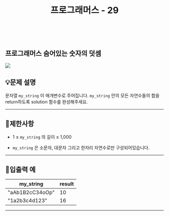 ﻿---
layout: post
title: "프로그래머스 - 29"
category: studylog
tags: algorithm
---

<br>

## 프로그래머스 숨어있는 숫자의 덧셈


![](https://velog.velcdn.com/images/dlsdud9098/post/e1464da6-734f-4172-a5d3-8df73b71a328/image.png)
## 💡문제 설명
문자열 ```my_string```
이 매개변수로 주어집니다. ```my_string```
안의 모든 자연수들의 합을 return하도록 solution 함수를 완성해주세요.


---




## 🚫제한사항


* 1 ≤ ```my_string```
의 길이 ≤ 1,000




* ```my_string```
은 소문자, 대문자 그리고 한자리 자연수로만 구성되어있습니다.




---




## 🔢입출력 예




<table><thead><tr><th>my_string</th><th>result</th></tr></thead><tbody><tr><td>"aAb1B2cC34oOp"</td><td>10</td></tr><tr><td>"1a2b3c4d123"</td><td>16</td></tr></tbody>
</table>


---




